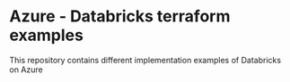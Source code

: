 # Azure - Databricks terraform examples

This repository contains different implementation examples of Databricks on Azure